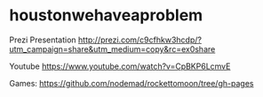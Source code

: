 # houstonwehaveaproblem

Prezi Presentation
http://prezi.com/c9cfhkw3hcdp/?utm_campaign=share&utm_medium=copy&rc=ex0share

Youtube 
https://www.youtube.com/watch?v=CpBKP6LcmvE

Games:
https://github.com/nodemad/rockettomoon/tree/gh-pages

